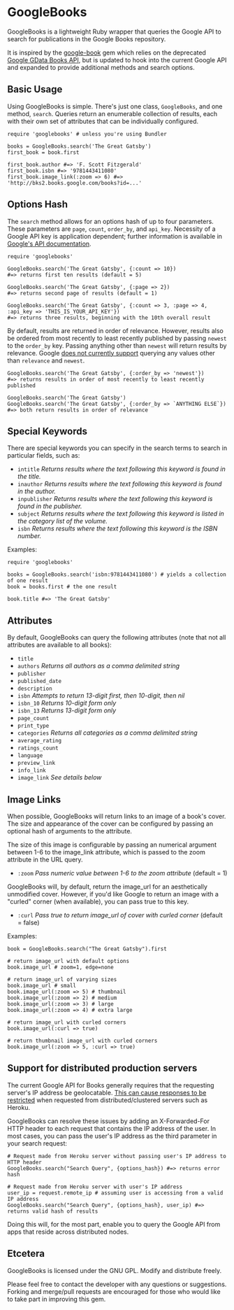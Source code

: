 GoogleBooks
===========

GoogleBooks is a lightweight Ruby wrapper that queries the Google API to search for publications in the Google Books repository.

It is inspired by the [google-book](https://github.com/papercavalier/google-book) gem which relies on the deprecated [Google GData Books API](http://code.google.com/apis/books/docs/gdata/developers_guide_protocol.html), but is updated to hook into the current Google API and expanded to provide additional methods and search options.

Basic Usage
-----------

Using GoogleBooks is simple. There's just one class, `GoogleBooks`, and one method, `search`. Queries return an enumerable collection of results, each with their own set of attributes that can be individually configured.

    require 'googlebooks' # unless you're using Bundler
    
    books = GoogleBooks.search('The Great Gatsby')
    first_book = book.first
    
    first_book.author #=> 'F. Scott Fitzgerald'
    first_book.isbn #=> '9781443411080'
    first_book.image_link(:zoom => 6) #=> 'http://bks2.books.google.com/books?id=...'
    

Options Hash
-----------

The `search` method allows for an options hash of up to four parameters. These parameters are `page`, `count`, `order_by`, and `api_key`. Necessity of a Google API key is application dependent; further information is available in [Google's API documentation](http://code.google.com/apis/books/docs/v1/using.html).

    require 'googlebooks'
    
    GoogleBooks.search('The Great Gatsby', {:count => 10}) 
    #=> returns first ten results (default = 5)
   
    GoogleBooks.search('The Great Gatsby', {:page => 2}) 
    #=> returns second page of results (default = 1)
    
    GoogleBooks.search('The Great Gatsby', {:count => 3, :page => 4, :api_key => 'THIS_IS_YOUR_API_KEY'}) 
    #=> returns three results, beginning with the 10th overall result

By default, results are returned in order of relevance. However, results also be ordered from most recently to least recently published by passing `newest` to the `order_by` key. Passing anything other than `newest` will return results by relevance. Google [does not currently support](https://groups.google.com/a/googleproductforums.com/forum/#!searchin/books/publication$20date/books/wKuq9TLGYsc/SRIk-YiiPHQJ) querying any values other than `relevance` and `newest`.

    GoogleBooks.search('The Great Gatsby', {:order_by => 'newest'})
    #=> returns results in order of most recently to least recently published
    
    GoogleBooks.search('The Great Gatsby')
    GoogleBooks.search('The Great Gatsby', {:order_by => `ANYTHING ELSE`})
    #=> both return results in order of relevance

Special Keywords
----------------

There are special keywords you can specify in the search terms to search in particular fields, such as:

* `intitle` *Returns results where the text following this keyword is found in the title.*
* `inauthor` *Returns results where the text following this keyword is found in the author.*
* `inpublisher` *Returns results where the text following this keyword is found in the publisher.*
* `subject` *Returns results where the text following this keyword is listed in the category list of the volume.*
* `isbn` *Returns results where the text following this keyword is the ISBN number.*

Examples:
    
    require 'googlebooks'
    
    books = GoogleBooks.search('isbn:9781443411080') # yields a collection of one result
    book = books.first # the one result
    
    book.title #=> 'The Great Gatsby'
    
Attributes
----------

By default, GoogleBooks can query the following attributes (note that not all attributes are available to all books):

* `title`
* `authors` *Returns all authors as a comma delimited string*
* `publisher`
* `published_date`
* `description`
* `isbn` *Attempts to return 13-digit first, then 10-digit, then nil*
* `isbn_10` *Returns 10-digit form only*
* `isbn_13` *Returns 13-digit form only*
* `page_count`
* `print_type`
* `categories` *Returns all categories as a comma delimited string*
* `average_rating`
* `ratings_count`
* `language`
* `preview_link`
* `info_link`
* `image_link` *See details below*

Image Links
-----------

When possible, GoogleBooks will return links to an image of a book's cover. The size and appearance of the cover can be configured by passing an optional hash of arguments to the attribute.

The size of this image is configurable by passing an numerical argument between 1-6 to the image_link attribute, which is passed to the zoom attribute in the URL query.

* `:zoom` *Pass numeric value between 1-6 to the zoom attribute* (default = 1)

GoogleBooks will, by default, return the image_url for an aesthetically unmodified cover. However, if you'd like Google to return an image with a "curled" corner (when available), you can pass true to this key. 

* `:curl` *Pass true to return image_url of cover with curled corner* (default = false)

Examples:
    
    book = GoogleBooks.search("The Great Gatsby").first
    
    # return image_url with default options
    book.image_url # zoom=1, edge=none
    
    # return image_url of varying sizes
    book.image_url # small
    book.image_url(:zoom => 5) # thumbnail
    book.image_url(:zoom => 2) # medium
    book.image_url(:zoom => 3) # large
    book.image_url(:zoom => 4) # extra large
    
    # return image_url with curled corners
    book.image_url(:curl => true)
    
    # return thumbnail image_url with curled corners
    book.image_url(:zoom => 5, :curl => true)
  
Support for distributed production servers
------------------------------------------

The current Google API for Books generally requires that the requesting server's IP address be geolocatable. [This can cause responses to be restricted](http://www.google.com/support/forum/p/booksearch-apis/thread?tid=2034bed9a98c15cb&hl=en) when requested from distributed/clustered servers such as Heroku.

GoogleBooks can resolve these issues by adding an X-Forwarded-For HTTP header to each request that contains the IP address of the user. In most cases, you can pass the user's IP address as the third parameter in your search request:

    # Request made from Heroku server without passing user's IP address to HTTP header
    GoogleBooks.search("Search Query", {options_hash}) #=> returns error hash
    
    # Request made from Heroku server with user's IP address
    user_ip = request.remote_ip # assuming user is accessing from a valid IP address
    GoogleBooks.search("Search Query", {options_hash}, user_ip) #=> returns valid hash of results

Doing this will, for the most part, enable you to query the Google API from apps that reside across distributed nodes.

Etcetera
--------

GoogleBooks is licensed under the GNU GPL. Modify and distribute freely.

Please feel free to contact the developer with any questions or suggestions. Forking and merge/pull requests are encouraged for those who would like to take part in improving this gem.

